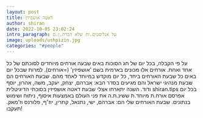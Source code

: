 ```yaml
---
layout: post
title: דאטה אושפיזין
author: shiran
date: 2022-10-05 23:02:24
intro_paragraph: על אנליסטים.ות שלא הכרת.ן.ם
image: uploads/ushpizin.jpg
categories: "#people"
---
```

על פי הקבלה, בכל יום של חג הסוכות באים שבעה אורחים מיוחדים לסוכתם של כל אחד ואחת. אורחים אלו מכונים בארמית בשם 'אושפיזין' (=אורחים).  למרות שבכל יום באים כל שבעת האורחים ביחד, כל יום מוקדש במיוחד לאחד מהם. שבעת האורחים הם שבעת מנהיגי ישראל והם מגיעים בסדר הבא: אברהם, יצחק, יעקב, משה, אהרון, יוסף ודוד.
השנה יתארחו אצלי שבעת דאטה אושפיזין בסוכתי הדיגיטלית shiran.tips 
בכל יום אפרסם אורח.ת מיוחד.ת ששינ.ת.ה את פני העולם באמצעות איסוף, ניתוח ושימוש בנתונים. 
שבעת האורחים שלי הם: אברהם, ישי, נתנאל, קתרין, יוז׳ף, פלורנס וז'מאק. 
תעקבו!
